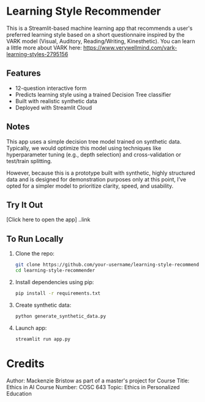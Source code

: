 # Learning Style Recommender

This is a Streamlit-based machine learning app that recommends a user's preferred learning style based on a short questionnaire inspired by the VARK model (Visual, Auditory, Reading/Writing, Kinesthetic). You can learn a little more about VARK here: https://www.verywellmind.com/vark-learning-styles-2795156 

## Features

- 12-question interactive form
- Predicts learning style using a trained Decision Tree classifier
- Built with realistic synthetic data
- Deployed with Streamlit Cloud 

## Notes

This app uses a simple decision tree model trained on synthetic data.  
Typically, we would optimize this model using techniques like hyperparameter tuning (e.g., depth selection) and cross-validation or test/train splitting.

However, because this is a prototype built with synthetic, highly structured data and is designed for demonstration purposes only at this point, I’ve opted for a simpler model to prioritize clarity, speed, and usability. 


## Try It Out

[Click here to open the app] ..link

## To Run Locally

1. Clone the repo:
   ```bash
   git clone https://github.com/your-username/learning-style-recommender.git
   cd learning-style-recommender

2. Install dependencies using pip:
    ```bash 
    pip install -r requirements.txt

3. Create synthetic data:
    ```bash
    python generate_synthetic_data.py

4. Launch app:
    ```bash
    streamlit run app.py
    
    
# Credits

Author: Mackenzie Bristow as part of a master's project for 
Course Title: Ethics in AI
Course Number: COSC 643
Topic: Ethics in Personalized Education
